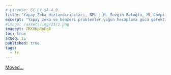 ```yaml
---
# License: CC-BY-SA-4.0.
title: "Yapay Zeka Hızlandırıcıları, NPU | M. Sezgin Baloğlu, ML Compiler Engineer"
excerpt: "Yapay zeka ve benzeri problemler yoğun hesaplama gücü gerektiriyor. Bu tarz problemlerin günümüzde verimli bir şekilde çözülebilmesi için donanım seviyesinde ciddi destekler gerekiyor."
#image: /assets/img/23/1.png
imageyt: ZMXVKpReEg8
toc: true
axseq: 16
published: true
tags:
  - tr
---
```


<!-- markdownlint-capture -->
<!-- markdownlint-disable -->
<script type="text/javascript">
    window.location.href = "https://ayazar.dev/video/yapay-zeka-hizlandiricilari-sezgin-baloglu.html";
</script>
<!-- markdownlint-restore -->

[Moved...](https://ayazar.dev/video/yapay-zeka-hizlandiricilari-sezgin-baloglu.html)
